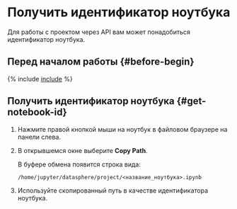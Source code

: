 # Получить идентификатор ноутбука

Для работы с проектом через API вам может понадобиться идентификатор ноутбука.

## Перед началом работы {#before-begin}

{% include [include](../../../_includes/datasphere/ui-before-begin.md) %}

## Получить идентификатор ноутбука {#get-notebook-id}

1. Нажмите правой кнопкой мыши на ноутбук в файловом браузере на панели слева.
1. В открывшемся окне выберите **Сopy Path**.

    В буфере обмена появится строка вида: 

    ```text
    /home/jupyter/datasphere/project/<название_ноутбука>.ipynb
    ```

1. Используйте скопированный путь в качестве идентификатора ноутбука.


